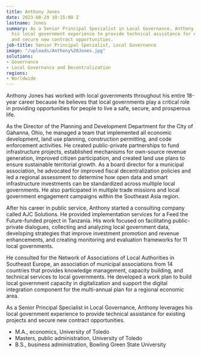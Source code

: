 ```yaml
---
title: Anthony Jones
date: 2023-08-29 10:15:00 Z
lastname: Jones
summary: As a Senior Principal Specialist in Local Governance, Anthony Jones leverages
  his local government experience to provide technical assistance for existing projects
  and secure new contract opportunities.
job-title: Senior Principal Specialist, Local Governance
image: "/uploads/Anthony%20Jones.jpg"
solutions:
- Governance
- Local Governance and Decentralization
regions:
- Worldwide
---
```


Anthony Jones has worked with local governments throughout his entire 18-year career because he believes that local governments play a critical role in providing opportunities for people to live a safe, secure, and prosperous life.  

As the Director of the Planning and Development Department for the City of Gahanna, Ohio, he managed a team that implemented all economic development, land use planning, construction permitting, and code enforcement activities. He created public-private partnerships to fund infrastructure projects, established mechanisms for own-source revenue generation, improved citizen participation, and created land use plans to ensure sustainable territorial growth. As a board director for a municipal association, he advocated for improved fiscal decentralization policies and led a regional assessment to determine how open data and smart infrastructure investments can be standardized across multiple local governments. He also participated in multiple trade missions and local government engagement campaigns within the Southeast Asia region.

After his career in public service, Anthony started a consulting company called AJC Solutions. He provided implementation services for a Feed the Future-funded project in Tanzania. His work focused on facilitating public-private dialogues, collecting and analyzing local government data, developing strategies that improve investment promotion and revenue enhancements, and creating monitoring and evaluation frameworks for 11 local governments. 

He consulted for the Network of Associations of Local Authorities in Southeast Europe, an association of municipal associations from 14 countries that provides knowledge management, capacity building, and technical services to local governments. He developed a work plan to build local government capacity in digitalization and support the digital integration component for the multi-annual plan for a regional economic area.

As a Senior Principal Specialist in Local Governance, Anthony leverages his local government experience to provide technical assistance for existing projects and secure new contract opportunities.

* M.A., economics, University of Toledo
* Masters, public administration, University of Toledo
* B.S., business administration, Bowling Green State University